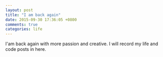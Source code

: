 ```yaml
---
layout: post
title: "I am back again"
date: 2015-09-30 17:36:05 +0800
comments: true
categories: life
---
```


I'am back again with more passion and creative. I will record my life and code posts in here.